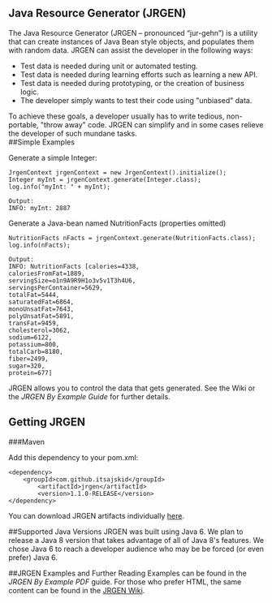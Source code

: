## Java Resource Generator (JRGEN)  

The Java Resource Generator (JRGEN – pronounced “jur-gehn”) is a utility that can create instances of Java Bean style objects, and populates them with random data.  JRGEN can assist the developer in the following ways:  

- Test data is needed during unit or automated testing.
- Test data is needed during learning efforts such as learning a new API.
- Test data is needed during prototyping, or the creation of business logic.
- The developer simply wants to test their code using "unbiased" data.
  
To achieve these goals, a developer usually has to write tedious, non-portable, "throw away" code. JRGEN can simplify and in some cases relieve the developer of such mundane tasks.  
##Simple Examples

Generate a simple Integer:

	JrgenContext jrgenContext = new JrgenContext().initialize(); 
	Integer myInt = jrgenContext.generate(Integer.class);
	log.info("myInt: " + myInt);
	
	Output:
	INFO: myInt: 2887

Generate a Java-bean named NutritionFacts (properties omitted)
	
	NutritionFacts nFacts = jrgenContext.generate(NutritionFacts.class);
	log.info(nFacts);
	
	Output:
	INFO: NutritionFacts [calories=4338, 
	caloriesFromFat=1889,
	servingSize=o1n9A9R9H1o3v5v1T3h4U6,
	servingsPerContainer=5629, 
	totalFat=5444, 
	saturatedFat=6864, 
	monoUnsatFat=7643, 
	polyUnsatFat=5891, 
	transFat=9459, 
	cholesterol=3062, 
	sodium=6122, 
	potassium=800, 
	totalCarb=8180, 
	fiber=2499, 
	sugar=320, 
	protein=677]

JRGEN allows you to control the data that gets generated. See the Wiki or the <i>JRGEN By Example Guide</i> for further details.

## Getting JRGEN
###Maven

Add this dependency to your pom.xml:

	<dependency>
		<groupId>com.github.itsajskid</groupId>
    		<artifactId>jrgen</artifactId>
    		<version>1.1.0-RELEASE</version>
	</dependency>

You can download JRGEN artifacts individually [here](https://github.com/itsajskid/jrgen/releases).

##Supported Java Versions
JRGEN was built using Java 6. We plan to release a Java 8 version that takes advantage of all of Java 8's features. We chose Java 6 to reach a developer audience who may be be forced (or even prefer) Java 6.

##JRGEN Examples and Further Reading
Examples can be found in the <i>JRGEN By Example PDF</i> guide. For those who prefer HTML, the same content can be found in the [JRGEN Wiki](https://github.com/itsajskid/jrgen/wiki).


